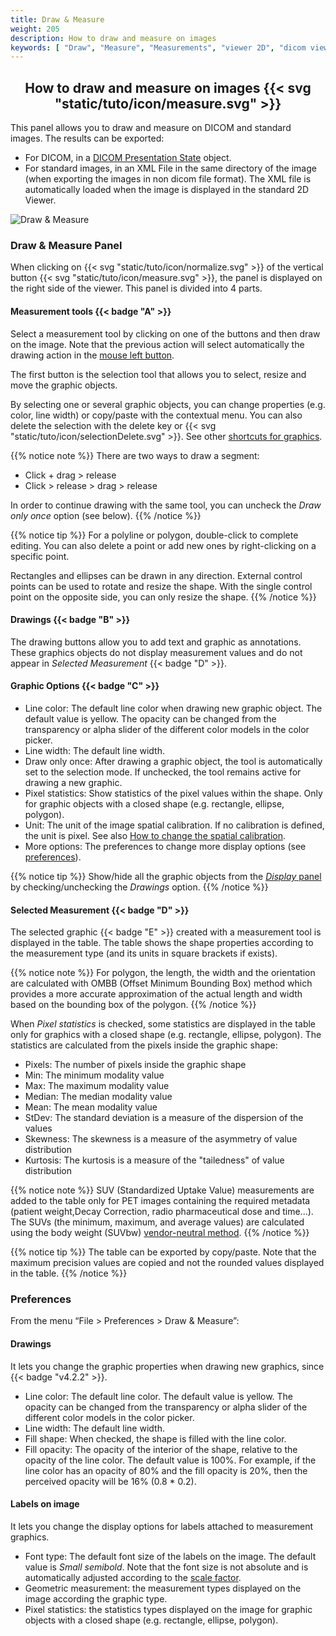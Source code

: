 ```yaml
---
title: Draw & Measure
weight: 205
description: How to draw and measure on images
keywords: [ "Draw", "Measure", "Measurements", "viewer 2D", "dicom viewer", "free dicom viewer", "open source dicom viewer" ]
---
```


## <center>How to draw and measure on images {{< svg "static/tuto/icon/measure.svg" >}}</center>

This panel allows you to draw and measure on DICOM and standard images. The results can be exported:

* For DICOM, in a [DICOM Presentation State](../build-ko-pr/#presentation-state-pr-or-gsps) object. 
* For standard images, in an XML File in the same directory of the image (when exporting the images in non dicom file format). The XML file is automatically loaded when the image is displayed in the standard 2D Viewer.

![Draw & Measure](/tuto/measure.jpg?classes=shadow&width=780px)
<br>

### Draw & Measure Panel
When clicking on {{< svg "static/tuto/icon/normalize.svg" >}} of the vertical button {{< svg "static/tuto/icon/measure.svg" >}}, the panel is displayed on the right side of the viewer. This panel is divided into 4 parts.

#### Measurement tools {{< badge "A" >}}
Select a measurement tool by clicking on one of the buttons and then draw on the image. Note that the previous action will select automatically the drawing action in the [mouse left button](../dicom-2d-viewer/#toolbars-hahahugoshortcodes3hbhb).

The first button is the selection tool that allows you to select, resize and move the graphic objects.

By selecting one or several graphic objects, you can change properties (e.g. color, line width) or copy/paste with the contextual menu. You can also delete the selection with the delete key or {{< svg "static/tuto/icon/selectionDelete.svg" >}}. See other [shortcuts for graphics](../../basics/shortcuts/index.html#graphics).

{{% notice note %}}
There are two ways to draw a segment:
* Click + drag > release
* Click > release > drag > release

In order to continue drawing with the same tool, you can uncheck the _Draw only once_ option (see below).
{{% /notice %}}

{{% notice tip %}}
For a polyline or polygon, double-click to complete editing. You can also delete a point or add new ones by right-clicking on a specific point.

Rectangles and ellipses can be drawn in any direction. External control points can be used to rotate and resize the shape. With the single control point on the opposite side, you can only resize the shape.
{{% /notice %}}

#### Drawings {{< badge "B" >}}
The drawing buttons allow you to add text and graphic as annotations. These graphics objects do not display measurement values and do not appear in _Selected Measurement_ {{< badge "D" >}}.


#### Graphic Options {{< badge "C" >}}
* Line color: The default line color when drawing new graphic object. The default value is yellow. The opacity can be changed from the transparency or alpha slider of the different color models in the color picker.
* Line width: The default line width.
* Draw only once: After drawing a graphic object, the tool is automatically set to the selection mode. If unchecked, the tool remains active for drawing a new graphic.
* Pixel statistics: Show statistics of the pixel values within the shape. Only for graphic objects with a closed shape (e.g. rectangle, ellipse, polygon).
* Unit: The unit of the image spatial calibration. If no calibration is defined, the unit is pixel. See also [How to change the spatial calibration](../calibration).
* More options: The preferences to change more display options (see [preferences](#preferences)).

{{% notice tip %}}
Show/hide all the graphic objects from the [_Display_ panel](../dicom-2d-viewer/#display-hahahugoshortcodes10hbhb) by checking/unchecking the _Drawings_ option.
{{% /notice %}}

#### Selected Measurement {{< badge "D" >}}
The selected graphic {{< badge "E" >}} created with a measurement tool is displayed in the table. The table shows the shape properties according to the measurement type (and its units in square brackets if exists). 

{{% notice note %}}
For polygon, the length, the width and the orientation are calculated with OMBB (Offset Minimum Bounding Box) method which provides a more accurate approximation of the actual length and width based on the bounding box of the polygon.
{{% /notice %}}

When _Pixel statistics_ is checked, some statistics are displayed in the table only for graphics with a closed shape (e.g. rectangle, ellipse, polygon). The statistics are calculated from the pixels inside the graphic shape:
* Pixels: The number of pixels inside the graphic shape
* Min: The minimum modality value 
* Max: The maximum modality value
* Median: The median modality value
* Mean: The mean modality value 
* StDev: The standard deviation is a measure of the dispersion of the values
* Skewness: The skewness is a measure of the asymmetry of value distribution
* Kurtosis: The kurtosis is a measure of the "tailedness" of value distribution

{{% notice note %}}
SUV (Standardized Uptake Value) measurements are added to the table only for PET images containing the required metadata (patient weight,Decay Correction, radio pharmaceutical dose and time...).<br>The SUVs (the minimum, maximum, and average values) are calculated using the body weight (SUVbw) [vendor-neutral method](https://qibawiki.rsna.org/index.php/Standardized_Uptake_Value_(SUV)).
{{% /notice %}}

{{% notice tip %}}
The table can be exported by copy/paste. Note that the maximum precision values are copied and not the rounded values displayed in the table.
{{% /notice %}}

### Preferences
From the menu “File > Preferences > Draw & Measure”:

#### Drawings
It lets you change the graphic properties when drawing new graphics, since {{< badge "v4.2.2" >}}.

* Line color: The default line color. The default value is yellow. The opacity can be changed from the transparency or alpha slider of the different color models in the color picker.
* Line width: The default line width.
* Fill shape: When checked, the shape is filled with the line color.
* Fill opacity: The opacity of the interior of the shape, relative to the opacity of the line color. The default value is 100%. For example, if the line color has an opacity of 80% and the fill opacity is 20%, then the perceived opacity will be 16% (0.8 * 0.2).

#### Labels on image
It lets you change the display options for labels attached to measurement graphics.

* Font type: The default font size of the labels on the image. The default value is _Small semibold_. Note that the font size is not absolute and is automatically adjusted according to the [scale factor](../theme/#how-to-scale-the-user-interface).
* Geometric measurement: the measurement types displayed on the image according the graphic type.
* Pixel statistics: the statistics types displayed on the image for graphic objects with a closed shape (e.g. rectangle, ellipse, polygon).